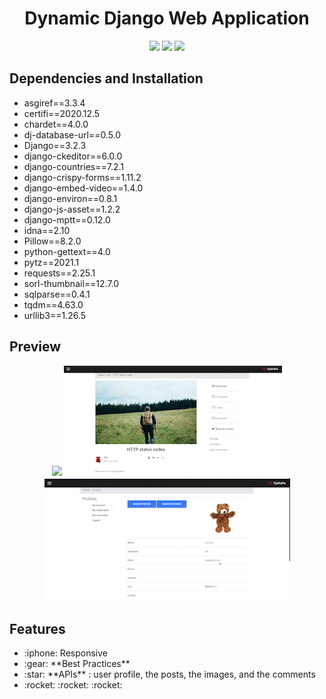 <h1 align='center'>Dynamic Django Web Application </h1>

<p align='center'>
  <img src='https://img.shields.io/badge/Django-092E20?style=for-the-badge&logo=django&logoColor=white' height='20'>
  <img src='https://img.shields.io/badge/MySQL-00000F?style=for-the-badge&logo=mysql&logoColor=white' height='20'>
  <img src='https://img.shields.io/badge/Bootstrap-563D7C?style=for-the-badge&logo=bootstrap&logoColor=white' height='20'>
</p>

<h2>Dependencies and Installation</h2>
<ul>
  <li>asgiref==3.3.4</li>
  <li>certifi==2020.12.5</li>
  <li>chardet==4.0.0</li>
  <li>dj-database-url==0.5.0</li>
  <li>Django==3.2.3</li>
  <li>django-ckeditor==6.0.0</li>
  <li>django-countries==7.2.1</li>
  <li>django-crispy-forms==1.11.2</li>
  <li>django-embed-video==1.4.0</li>
  <li>django-environ==0.8.1</li>
  <li>django-js-asset==1.2.2</li>
  <li>django-mptt==0.12.0</li>
  <li>idna==2.10</li>
  <li>Pillow==8.2.0</li>
  <li>python-gettext==4.0</li>
  <li>pytz==2021.1</li>
  <li>requests==2.25.1</li>
  <li>sorl-thumbnail==12.7.0</li>
  <li>sqlparse==0.4.1</li>
  <li>tqdm==4.63.0</li>
  <li>urllib3==1.26.5</li>
</ul>

<h2>Preview</h2>
<p align='center'>
  <img src='./gif/01.gif'>
  <img src='./gif/02.gif'>
  <img src='./gif/04.gif'>
</p>

<h2>Features</h2>
<ul>
  <li>:iphone: Responsive </li>
  <li>:gear: **Best Practices** </li>
  <li>:star: **APIs** :  user profile, the posts, the images, and the comments </li>
  <li> :rocket: :rocket: :rocket: </li>
</ul>
